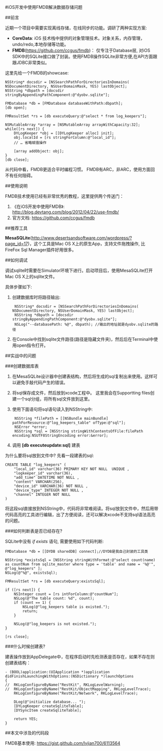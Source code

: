 #iOS开发中使用FMDB解决数据存储问题

##前言

近期一个项目中需要实现离线存储，在线同步的功能。调研了两种实现方案:

* __CoreData__: iOS 技术栈中提供的对象管理技术。对象关系，内存管理，undo/redo,本地存储等功能。
* __FMDB__(<https://github.com/ccgus/fmdb>)： 仅专注于Database层, 对iOS SDK中的SQLite接口做了封装。使用FMDB操作SQLite非常方便,在API方面跟跟JDBC非常类似。

这里先给一个FMDB的showcase:
    

    NSString* docsdir = [NSSearchPathForDirectoriesInDomains( NSDocumentDirectory, NSUserDomainMask, YES) lastObject];
    NSString *dbpath = [docsdir stringByAppendingPathComponent:@"dyobv.sqlite"];    
    
    FMDatabase *db = [FMDatabase databaseWithPath:dbpath];  
    [db open];    
    
    FMResultSet *rs = [db executeQuery:@"select * from log_keepers"];
    
    NSMutableArray *array = [NSMutableArray arrayWithCapacity:32];
    while([rs next]) {
        DYLogKeeper *obj = [[DYLogKeeper alloc] init];	
    	obj.localId = [rs stringForColumn:@"local_id"];
    	// … 省略赋值操作
        
        [array addObject: obj];
    }
    [db close];    
        
从代码中看，FMDB更适合平时编程习惯。 FMDB有ARC，非ARC，使用方面回不有任何阻碍。

##使用说明    

FMDB技术使用已经有非常优秀的教程，这里提供两个传送门：    

1. 《在iOS开发中使用FMDB》: <http://blog.devtang.com/blog/2012/04/22/use-fmdb/>    
2. 官方文档: <https://github.com/ccgus/fmdb>    

##推荐工具    

__MesaSQLite__(<http://www.desertsandsoftware.com/wordpress/?page_id=17>)，这个工具是Mac OS X上的原生App，支持文件拖拽操作, 比FireFox Sql Manager插件好用很多。    

##如何调试

调试sqlite时需要在Simulator环境下进行。启动项目后，使用MesaSQLite打开Mac OS X上的sqlite文件。    
  
具体步骤如下:    

1. 创建数据库时将路径输出:    


        NSString* docsdir = [NSSearchPathForDirectoriesInDomains( NSDocumentDirectory, NSUserDomainMask, YES) lastObject];
        NSString *dbpath = [docsdir stringByAppendingPathComponent:@"dyobv.sqlite"];  
        NSLog("--databasePath: %@", dbpath); //输出的地址就是dyobv.sqlite的路径    
    
    
2. 在Console中找到sqlite文件路径(路径是隐藏文件夹)，然后后在Terminal中使用open指令打开。


##实战中的问题

###创建数据库表    

1. 在MesaSQLite设计器中创建表结构，然后将生成的sql复制出来使用。这样可以避免手敲代码产生的错误。
2. 将sql保存成文件，然后放到xcode工程中。 这里我会在Supportting files创建一个sql分组，将所有sql文件放到这里。
3. 使用下面语句将sql语句读入到NSString中:        

 
        NSString *filePath = [[NSBundle mainBundle] pathForResource:@"log_keepers_table" ofType:@"sql"];
        NSError *error;
        NSString *sql = [NSString stringWithContentsOfFile:filePath encoding:NSUTF8StringEncoding error:&error];       
	
4. 调用 __[db executeupdate:sql]__ 建表

为什么要将sql放到文件中? 先看一段建表的sql:    

    CREATE TABLE "log_keepers" (
        "local_id" varchar(36) PRIMARY KEY NOT NULL  UNIQUE ,
        "logkeeper_id" varchar(36),
        "add_time" DATETIME NOT NULL ,
        "content" VARCHAR(256),
        "device_id" VARCHAR(36) NOT NULL ,
        "device_type" INTEGER NOT NULL ,
        "channel" INTEGER NOT NULL
    )    
    
将这段sql直接放到NSString中，代码将非常难阅读。将sql放到文件中，然后用带代码高亮的工具进行编辑，出了方便阅读，还可以解决xcode不支持sql语法高亮的问题。    

###如何判断表是否已经存在?

SQLite中没有 _if exists_ 语句, 需要使用如下代码判断:    

    FMDatabase *db = [[DYDB sharedDB] connect];//DYDB是我自己封装的工具类
    
    NSString *existsSql = [NSString stringWithFormat:@"select count(name) as countNum from sqlite_master where type = 'table' and name = '%@'", @"log_keepers" ];
    NSLog(@"%@", existsSql);
    
    FMResultSet *rs = [db executeQuery:existsSql];
    
    if ([rs next]) {
        NSInteger count = [rs intForColumn:@"countNum"];
        NSLog(@"The table count: %d", count);
        if (count == 1) {
        	NSLog(@"log_keepers table is existed.");
        	return;
        }
        
        NSLog(@"log_keepers is not existed.");
    }
    
    [rs close];

###什么时候创建表?    

建表操作放到AppDelegate中，在程序启动时先检测表是否存在，如果不存在则创建表结构：    

    - (BOOL)application:(UIApplication *)application didFinishLaunchingWithOptions:(NSDictionary *)launchOptions
    {
    //	RKLogConfigureByName("RestKit", RKLogLevelWarning);
    //  RKLogConfigureByName("RestKit/ObjectMapping", RKLogLevelTrace);
        RKLogConfigureByName("RestKit/Network", RKLogLevelTrace);
    	
    	DLog(@"initialize database... ");
    	[DYLogKeeper createSqliteTable];
    	[DYSyncItem createSqliteTable];
    	
    	return YES;
    }    
    
    
##本文中涉及的代码段

FMDB基本使用: <https://gist.github.com/lvjian700/6113564>    

     
       






      
        


